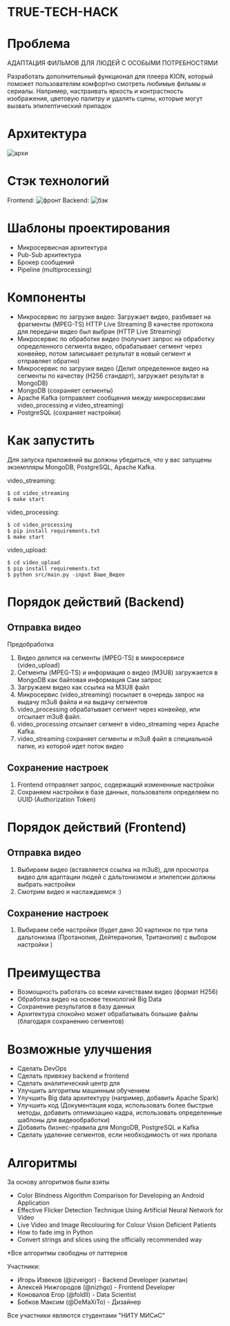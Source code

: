 # TRUE-TECH-HACK

# Проблема
АДАПТАЦИЯ ФИЛЬМОВ ДЛЯ ЛЮДЕЙ С ОСОБЫМИ ПОТРЕБНОСТЯМИ

Разработать дополнительный функционал для плеера KION, который поможет пользователям комфортно смотреть любимые фильмы и сериалы. Например, настраивать яркость и контрастность изображения, цветовую палитру и удалять сцены, которые могут вызвать эпилептический припадок

# Архитектура
![архи](https://user-images.githubusercontent.com/68601180/228579697-196d0b55-a6dd-43d4-bef5-d08d0a6c151b.png)
# Стэк технологий
Frontend:
![фронт](https://user-images.githubusercontent.com/68601180/228579692-f13e052f-7f9d-46da-a996-80c74749100d.png)
Backend:
![бэк](https://user-images.githubusercontent.com/68601180/228579702-178d2c56-e363-4f55-9e69-6a80cf41e5d7.png)
# Шаблоны проектирования
- Микросервисная архитектура
- Pub-Sub архитектура
- Брокер сообщений
- Pipeline (multiprocessing)

# Компоненты
- Микросервис по загрузке видео:
Загружает видео, разбивает на фрагменты (MPEG-TS)
HTTP Live Streaming
В качестве протокола для передачи видео был выбран (HTTP Live Streaming)
- Микросервис по обработке видео (получает запрос на обработку определенного сегмента видео, обрабатывает сегмент через конвейер, потом записывает результат в новый сегмент и отправляет обратно)
- Микросервис по загрузке видео (Делит определенное видео на сегменты по качеству (H256 стандарт), загружает результат в MongoDB)
- MongoDB (сохраняет сегменты)
- Apache Kafka (отправляет сообщения между микросервисами video_processing и video_streaming)
- PostgreSQL (сохраняет настройки)
# Как запустить
Для запуска приложений вы должны убедиться, что у вас запущены экземпляры MongoDB, PostgreSQL, Apache Kafka.

video_streaming:
```
$ cd video_streaming
$ make start
```
video_processing:
```
$ cd video_processing
$ pip install requirements.txt
$ make start
```
video_upload:
```
$ cd video_upload
$ pip install requirements.txt
$ python src/main.py -input Ваше_Видео
```

# Порядок действий (Backend)
## Отправка видео
Предобработка
1. Видео делится на сегменты (MPEG-TS) в микросервисе (video_upload)
2. Сегменты (MPEG-TS) и информация о видео (M3U8) загружается в MongoDB как байтовая информация
Сам запрос
3. Загружаем видео как ссылка на M3U8 файл
4. Микросервис (video_streaming) посылает в очередь запрос на выдачу m3u8 файла и на выдачу сегментов
5. video_processing обрабатывает сегмент через конвейер, или отсылает m3u8 файл.
6. video_processing отсылает сегмент в video_streaming через Apache Kafka.
7. video_streaming сохраняет сегменты и m3u8 файл в специальной папке, из которой идет поток видео
## Сохранение настроек
1. Frontend отправляет запрос, содержащий измененные настройки
2. Сохраняем настройки в базе данных, пользователя определяем по UUID (Authorization Token)
# Порядок действий (Frontend)
## Отправка видео
1. Выбираем видео (вставляется ссылка на m3u8), для просмотра видео для адаптации людей с дальтонизмом и эпилепсии должны выбрать настройки
2. Смотрим видео и наслаждаемся :)
## Сохранение настроек
1. Выбираем себе настройки (будет дано 30 картинок по три типа дальтонизма (Протанопия, Дейтеранопия, Тританопия) с выбором настройки )
# Преимущества
- Возмощность работать со всеми качествами видео (формат H256)
- Обработка видео на основе технологий Big Data
- Сохранение результатов в базу данных
- Архитектура спокойно может обрабатывать большие файлы (благодаря сохранению сегментов)
# Возможные улучшения
- Сделать DevOps
- Сделать привязку backend и frontend
- Сделать аналитический центр для 
- Улучшить алгоритмы машинным обучением
- Улучшить Big data архитектуру (например, добавить Apache Spark)
- Улучшить код (Документация кода, использовать более быстрые методы, добавить оптимизацию кадра, использовать определенные шаблоны для видеообработки)
- Добавить бизнес-правила для MongoDB, PostgreSQL и Kafka
- Сделать удаление сегментов, если необходимость от них пропала

# Алгоритмы
За основу алгоритмов были взяты
- Color Blindness Algorithm Comparison for Developing an Android Application
- Effective Flicker Detection Technique Using Artificial Neural Network for Video
- Live Video and Image Recolouring for Colour Vision Deficient Patients
- How to fade img in Python
- Convert strings and slices using the officially recommended way

*Все алгоритмы свободны от паттернов

Участники:
- Игорь Извеков (@izveigor) - Backend Developer (капитан)
- Алексей Нижгородов (@nizhgo) - Frontend Developer
- Коновалов Егор (@foldll) - Data Scientist
- Бобков Максим (@DeMaXiTo) - Дизайнер

Все участники являются студентами "НИТУ МИСиС"